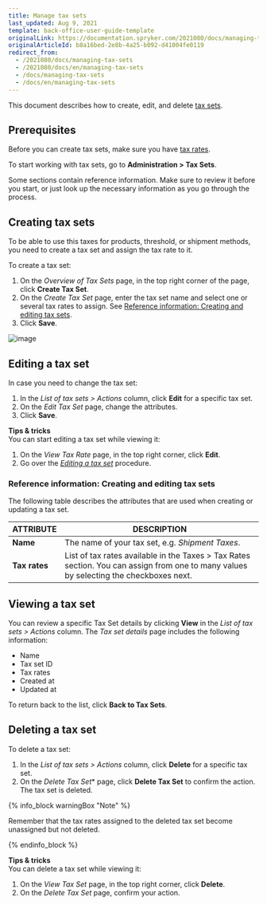 ```yaml
---
title: Manage tax sets
last_updated: Aug 9, 2021
template: back-office-user-guide-template
originalLink: https://documentation.spryker.com/2021080/docs/managing-tax-sets
originalArticleId: b8a16bed-2e8b-4a25-b092-d41004fe0119
redirect_from:
  - /2021080/docs/managing-tax-sets
  - /2021080/docs/en/managing-tax-sets
  - /docs/managing-tax-sets
  - /docs/en/managing-tax-sets
---
```


This document describes how to create, edit, and delete [tax sets](/docs/scos/user/features/{{page.version}}/tax-feature-overview.html).

## Prerequisites

Before you can create tax sets, make sure you have [tax rates](/docs/scos/user/back-office-user-guides/{{page.version}}/administration/tax-rates/managing-tax-rates.html).  

To start working with tax sets, go to **Administration > Tax Sets**.

Some sections contain reference information. Make sure to review it before you start, or just look up the necessary information as you go through the process.

## Creating tax sets

To be able to use this taxes for products, threshold, or shipment methods, you need to create a tax set and assign the tax rate to it.

To create a tax set:
1. On the *Overview of Tax Sets* page, in the top right corner of the page, click **Create Tax Set**.
2. On the *Create Tax Set* page, enter the tax set name and select one or several tax rates to assign. See [Reference information: Creating and editing tax sets](#reference-information-creating-and-editing-tax-sets).
3. Click **Save**.

![image](https://spryker.s3.eu-central-1.amazonaws.com/docs/User+Guides/Back+Office+User+Guides/Taxes/Managing+Tax+Rates/create-tax-set.png)


## Editing a tax set

In case you need to change the tax set:
1. In the *List of tax sets > Actions* column, click **Edit** for a specific tax set.
2. On the *Edit Tax Set* page, change the attributes.
3. Click **Save**.

**Tips & tricks**
<br>You can start editing a tax set while viewing it:
1. On the *View Tax Rate* page, in the top right corner, click **Edit**.
2. Go over the [*Editing a tax set*](#editing-a-tax-set) procedure.

### Reference information: Creating and editing tax sets

The following table describes the attributes that are used when creating or updating a tax set.

| ATTRIBUTE |DESCRIPTION  |
| --- | --- |
| **Name** | The name of your tax set, e.g. _Shipment Taxes_. |
| **Tax rates** |List of tax rates available in the Taxes > Tax Rates section. You can assign from one to many values by selecting the checkboxes next. |

## Viewing a tax set

You can review a specific Tax Set details by clicking **View** in the *List of tax sets > Actions* column.
The *Tax set details* page includes the following information:
* Name
* Tax set ID
* Tax rates
* Created at
* Updated at

To return back to the list, click **Back to Tax Sets**.

## Deleting a tax set

To delete a tax set:

1. In the *List of tax sets > Actions* column, click **Delete** for a specific tax set.
2. On the *Delete Tax Set** page, click **Delete Tax Set** to confirm the action.
The tax set is deleted.

{% info_block warningBox "Note" %}

Remember that the tax rates assigned to the deleted tax set become unassigned but not deleted.

{% endinfo_block %}

**Tips & tricks**
<br>You can delete a tax set while viewing it:
1. On the *View Tax Set* page, in the top right corner, click **Delete**.
2. On the *Delete Tax Set* page, confirm your action.
